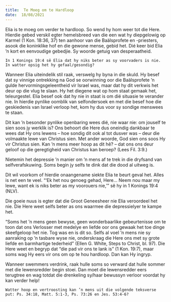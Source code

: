 ```yaml
---
title:  Te Moeg om te Hardloop
date:  18/08/2021
---
```


Elia is te moeg om verder te hardloop. So wend hy hom weer tot die Here. Hierdie gebed verskil egter hemelsbreed van die een wat hy diepgelowig op Karmel (1 Kon. 18:36, 37) ten aanhoor van die Baälsprofete en -priesters, asook die koninklike hof en die gewone mense, gebid het. Dié keer bid Elia ’n kort en eenvoudige gebedjie. Sy woorde getuig van desperaatheid.

`In 1 Konings 19:4 sê Elia dat hy niks beter as sy voorvaders is nie. In watter opsig het hy gefaal/gesondig?`

Wanneer Elia uiteindelik stil raak, verswelg hy byna in die skuld. Hy besef dat sy vinnige ontrekking na God se oorwinning oor die Baälsprofete ’n gulde hervormingsgeleentheid vir Israel was, maar dat hy dit verkwis het deur op die vlug te slaan. Hy het diegene wat op hom staat gemaak het, teleurgestel. Elia besef ook dat hy nie in staat is om dié situasie te verander nie. In hierdie pynlike oomblik van selfondersoek en met die besef hoe die geskiedenis van Israel verloop het, kom hy dus voor sy sondige menswees te staan.

Dit kan ’n besonder pynlike openbaring wees dié, nie waar nie: om jouself te sien soos jy werklik is? Ons behoort die Here dus oneindig dankbaar te wees dat Hy ons lewens – hoe sondig dit ook al tot dusver was – deur die volmaakte lewe van Christus sien. Met ander woorde, God sien ons soos Hy vir Christus sien. Kan ’n mens meer hoop as dit hê? – dat ons ons deur geloof op die geregtigheid van Christus kan beroep? (Lees Fil. 3:9.)

Nietemin het depressie ’n manier om ’n mens af te trek in die dryfsand van selfverafskuwing. Soms begin jy selfs te dink dat die dood al uitweg is.

Dit wil voorkom of hierdie onaangename siekte Elia te beurt geval het. Alles is net een te veel. “‘Ek het nou genoeg gehad, Here… Neem nou maar my lewe, want ek is niks beter as my voorouers nie,’” sê hy in 1 Konings 19:4 (NLV).

Die goeie nuus is egter dat die Groot Geneesheer nie Elia veroordeel het nie. Die Here weet selfs beter as ons waarmee die depressielyer te kampe het.

“Soms het ’n mens geen bewyse, geen wonderbaarlike gebeurtenisse om te toon dat ons Verlosser met medelye en liefde oor ons gewaak het toe dinge skeefgeloop het nie. Tog was en is dit so. Selfs al voel ’n mens nie sy aanraking op ’n tasbare wyse nie, onderskraag die Here ons met sy grote liefde en barmhartige tederheid” (Ellen G. White, Steps to Christ, bl. 97). Die Here weet en begryp dat “die pad vir ons te lank is” (1 Kon. 19:7), maar soms wag Hy eers vir ons om op te hou hardloop. Dan kan Hy ingryp.

Wanneer swemmers verdrink, raak hulle soms so verward dat hulle sommer met die lewensredder begin stoei. Dan moet die lewensredder eers terugtree en wag totdat die drenkeling sy/haar bewussyn verloor voordat hy kan verder help!

`Watter hoop en vertroosting kan ’n mens uit die volgende teksverse put: Ps. 34:18, Matt. 5:1-3, Ps. 73:26 en Jes. 53:4-6?`